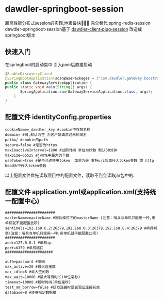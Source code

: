 # dawdler-springboot-session

超高性能分布式session的实现,地表最快🚀🚀🚀 完全替代 spring-redis-session
dawdler-springboot-session基于 [dawdler-client-plug-session](https://github.com/srchen1987/dawdler-series/tree/master/dawdler/dawdler-client-plug-session) 改造成 springboot版本

## 快速入门

在springboot的启动类中 引入pom后直接启动

  ```java
  @EnableDiscoveryClient
  @SpringBootApplication(scanBasePackages = {"com.dawdler.gateway.boostrap"})
  public class GatewayServiceApplication {
  public static void main(String[] args) {
         SpringApplication.run(GatewayServiceApplication.class, args);
      }
  }
  ```

## 配置文件 identityConfig.properties

```properties
cookieName=_dawdler_key #cookie中存放名称
domain= #域,默认为空 为客户端请求过来的域名
path=/ #cookie的path
secure=false #是否为https
maxInactiveInterval=1800 #过期时间 单位为秒数 默认30分钟
maxSize=65525 #jvm堆中最大的个数
useToken=true #是否允许使用token  如果为是 支持uri后面传入token参数 或 http head头中传入token参数
```

以上配置文件优先读取项目中的配置文件，读取不到会读取jar包中的.

## 配置文件 application.yml或application.xml(支持统一配置中心)

```properties
#######################
masterName=masterName #哨兵模式下的masterName (注意：哨兵与单机只能用一种,用单机就不能配置此项)
sentinels=192.168.0.2:26379,192.168.0.3:26379,192.168.0.4:26379 #哨兵列表(注意：哨兵与单机只能用一种,用单机就不能配置此项)
#######################
addr=127.0.0.1 #单机ip
port=6379 #单机端口
######################

auth=password #密码
max_active=20 #最大连接数
max_idle=8 #最大空闲数
max_wait=10000 #最大等待时长(单位毫秒)
timeout=10000 #超时时间(单位毫秒)
test_on_borrow=false #获取连接时是否验证连接有效
database=0 #使用指定数据槽
```
